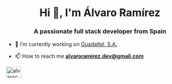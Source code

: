 <h1 align="center">Hi 👋, I'm Álvaro Ramírez</h1>
<h3 align="center">A passionate full stack developer from Spain</h3>

- 🔭 I’m currently working on [Guadaltel, S.A.](https://www.guadaltel.com/)

- 📫 How to reach me **alvaroramirez.dev@gmail.com**

<a href="https://linkedin.com/in/alvarocodes" target="blank"><img align="center" src="https://raw.githubusercontent.com/rahuldkjain/github-profile-readme-generator/master/src/images/icons/Social/linked-in-alt.svg" alt="alvarocodes" height="30" width="40" /></a>
